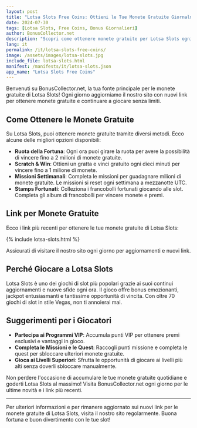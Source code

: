 ```yaml
---
layout: post
title: "Lotsa Slots Free Coins: Ottieni le Tue Monete Gratuite Giornalmente"
date: 2024-07-30
tags: [Lotsa Slots, Free Coins, Bonus Giornalieri]
author: BonusCollector.net
description: "Scopri come ottenere monete gratuite per Lotsa Slots ogni giorno e goditi l'esperienza di gioco senza spendere un centesimo!"
lang: it
permalink: /it/lotsa-slots-free-coins/
image: /assets/images/lotsa-slots.jpg
include_file: lotsa-slots.html
manifest: /manifests/it/lotsa-slots.json
app_name: "Lotsa Slots Free Coins"
---
```


Benvenuti su BonusCollector.net, la tua fonte principale per le monete gratuite di Lotsa Slots! Ogni giorno aggiorniamo il nostro sito con nuovi link per ottenere monete gratuite e continuare a giocare senza limiti.

## Come Ottenere le Monete Gratuite

Su Lotsa Slots, puoi ottenere monete gratuite tramite diversi metodi. Ecco alcune delle migliori opzioni disponibili:

- **Ruota della Fortuna**: Ogni ora puoi girare la ruota per avere la possibilità di vincere fino a 2 milioni di monete gratuite.
- **Scratch & Win**: Ottieni un gratta e vinci gratuito ogni dieci minuti per vincere fino a 1 milione di monete.
- **Missioni Settimanali**: Completa le missioni per guadagnare milioni di monete gratuite. Le missioni si reset ogni settimana a mezzanotte UTC.
- **Stamps Fortunati**: Colleziona i francobolli fortunati giocando alle slot. Completa gli album di francobolli per vincere monete e premi.

## Link per Monete Gratuite

Ecco i link più recenti per ottenere le tue monete gratuite di Lotsa Slots:

{% include lotsa-slots.html %}

Assicurati di visitare il nostro sito ogni giorno per aggiornamenti e nuovi link.

## Perché Giocare a Lotsa Slots

Lotsa Slots è uno dei giochi di slot più popolari grazie ai suoi continui aggiornamenti e nuove sfide ogni ora. Il gioco offre bonus emozionanti, jackpot entusiasmanti e tantissime opportunità di vincita. Con oltre 70 giochi di slot in stile Vegas, non ti annoierai mai.

## Suggerimenti per i Giocatori

- **Partecipa ai Programmi VIP**: Accumula punti VIP per ottenere premi esclusivi e vantaggi in gioco.
- **Completa le Missioni e le Quest**: Raccogli punti missione e completa le quest per sbloccare ulteriori monete gratuite.
- **Gioca ai Livelli Superiori**: Sfrutta le opportunità di giocare ai livelli più alti senza doverli sbloccare manualmente.

Non perdere l'occasione di accumulare le tue monete gratuite quotidiane e goderti Lotsa Slots al massimo! Visita BonusCollector.net ogni giorno per le ultime novità e i link più recenti.

---

Per ulteriori informazioni e per rimanere aggiornato sui nuovi link per le monete gratuite di Lotsa Slots, visita il nostro sito regolarmente. Buona fortuna e buon divertimento con le tue slot!